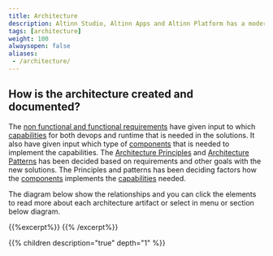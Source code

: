 ```yaml
---
title: Architecture
description: Altinn Studio, Altinn Apps and Altinn Platform has a modern architecture. This documentation describes everything from the requirements affecting the architecture to the defined capabilities and the components that provides them.
tags: [architecture]
weight: 100
alwaysopen: false
aliases:
 - /architecture/
---
```


## How is the architecture created and documented?
The [non functional and functional requirements](/teknologi/altinnstudio/architecture/requirements/) have given input to which [capabilities](capabilities) 
for both devops and runtime that is needed in the solutions. It also have given input which type of [components](components) that is needed to implement the capabilities.
The [Architecture Principles](/teknologi/altinnstudio/architecture/principles/) and [Architecture Patterns](/teknologi/altinnstudio/architecture/patterns/) has been
decided based on requirements and other goals with the new solutions. 
The Principles and patterns has been deciding factors how the [components](components) implements the  [capabilities](capabilities) needed.

The diagram below show the relationships and you can click the elements to read more about each architecture artifact or select in menu or section below diagram. 


{{%excerpt%}}
<object data="/teknologi/altinnstudio/architecture/architecture_decision_relationship.svg" type="image/svg+xml" style="width: 100%; max-width: 1000px"></object>
{{% /excerpt%}}

{{% children description="true" depth="1" %}}
